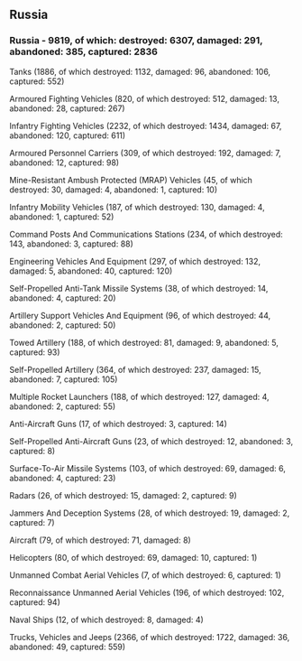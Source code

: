 
 
 ## Russia
 
 ### Russia - 9819, of which: destroyed: 6307, damaged: 291, abandoned: 385, captured: 2836

 

 

 Tanks (1886, of which destroyed: 1132, damaged: 96, abandoned: 106, captured: 552)

 Armoured Fighting Vehicles (820, of which destroyed: 512, damaged: 13, abandoned: 28, captured: 267)

 Infantry Fighting Vehicles (2232, of which destroyed: 1434, damaged: 67, abandoned: 120, captured: 611)

 Armoured Personnel Carriers (309, of which destroyed: 192, damaged: 7, abandoned: 12, captured: 98)

 Mine-Resistant Ambush Protected (MRAP) Vehicles (45, of which destroyed: 30, damaged: 4, abandoned: 1, captured: 10)

 Infantry Mobility Vehicles (187, of which destroyed: 130, damaged: 4, abandoned: 1, captured: 52)

 Command Posts And Communications Stations (234, of which destroyed: 143, abandoned: 3, captured: 88)

 Engineering Vehicles And Equipment (297, of which destroyed: 132, damaged: 5, abandoned: 40, captured: 120)

 Self-Propelled Anti-Tank Missile Systems (38, of which destroyed: 14, abandoned: 4, captured: 20)

 Artillery Support Vehicles And Equipment (96, of which destroyed: 44, abandoned: 2, captured: 50)

 Towed Artillery (188, of which destroyed: 81, damaged: 9, abandoned: 5, captured: 93)

 Self-Propelled Artillery (364, of which destroyed: 237, damaged: 15, abandoned: 7, captured: 105)

 Multiple Rocket Launchers (188, of which destroyed: 127, damaged: 4, abandoned: 2, captured: 55)

 Anti-Aircraft Guns (17, of which destroyed: 3, captured: 14)

 Self-Propelled Anti-Aircraft Guns (23, of which destroyed: 12, abandoned: 3, captured: 8)

 Surface-To-Air Missile Systems (103, of which destroyed: 69, damaged: 6, abandoned: 4, captured: 23)

 Radars (26, of which destroyed: 15, damaged: 2, captured: 9)

 Jammers And Deception Systems (28, of which destroyed: 19, damaged: 2, captured: 7)

 Aircraft (79, of which destroyed: 71, damaged: 8)

 Helicopters (80, of which destroyed: 69, damaged: 10, captured: 1)

 Unmanned Combat Aerial Vehicles (7, of which destroyed: 6, captured: 1)

 Reconnaissance Unmanned Aerial Vehicles (196, of which destroyed: 102, captured: 94)

 Naval Ships (12, of which destroyed: 8, damaged: 4)

 Trucks, Vehicles and Jeeps (2366, of which destroyed: 1722, damaged: 36, abandoned: 49, captured: 559)

